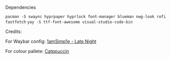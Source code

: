 Dependencies

`pacman -S swaync hyprpaper hyprlock font-manager blueman nwg-look rofi fastfetch`
`yay -S ttf-font-awesome visual-studio-code-bin`


Credits:

For Waybar config:
[1amSimp1e - Late Night](https://github.com/1amSimp1e/dots)

For colour pallete:
[Catppuccin](https://github.com/catppuccin)
